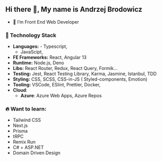 ## Hi there 👋, My name is Andrzej Brodowicz 

- 🌱 I’m Front End Web Developer
### 🍒 Technology Stack
 - **Languages:**
 		- Typescript,
  	- JavaScipt,
 - **FE Frameworks:** React, Angular 13
 - **Runtime:** Node.js, Deno
 - **Libs:** React Router, Redux, React Query, Formik...
 - **Testing:** Jest, React Testing Library, Karma, Jasmine, Istanbul, TDD
 - **Styling:** CSS, SCSS, CSS-in-JS ( Styled-components, Emotion)
 - **Tooling:** VSCode, ESlint, Prettier, Docker,
 - **Cloud**: 
  	- **Azure**: Azure Web Apps, Azure Repos 

### 🔥  Want to learn:
 - Tailwind CSS
 - Next.js
 - Prisma
 - tRPC
 - Remix Run 
 - C# + ASP.NET
 - Domain Driven Design 


<!--
**andbroz/andbroz** is a ✨ _special_ ✨ repository because its `README.md` (this file) appears on your GitHub profile.

Here are some ideas to get you started:

- 🔭 I’m currently working on ...
- 🌱 I’m currently learning ...
- 👯 I’m looking to collaborate on ...
- 🤔 I’m looking for help with ...
- 💬 Ask me about ...
- 📫 How to reach me: ...
- 😄 Pronouns: ...
- ⚡ Fun fact: ...
-->
